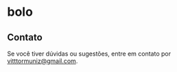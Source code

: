 # bolo


## Contato
Se você tiver dúvidas ou sugestões, entre em contato por [vitttormuniz@gmail.com](mailto:vitttormuniz@gmail.com).

 

